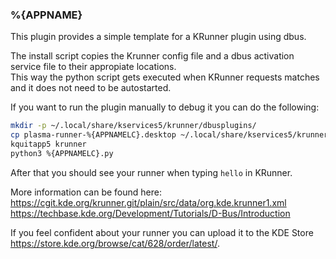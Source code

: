 ### %{APPNAME}

This plugin provides a simple template for a KRunner plugin using dbus.

The install script copies the Krunner config file and a dbus activation service file
to their appropiate locations.  
This way the python script gets executed when KRunner
requests matches and it does not need to be autostarted.

If you want to run the plugin manually to debug it you can do the following:  
```bash
mkdir -p ~/.local/share/kservices5/krunner/dbusplugins/
cp plasma-runner-%{APPNAMELC}.desktop ~/.local/share/kservices5/krunner/dbusplugins/
kquitapp5 krunner
python3 %{APPNAMELC}.py
```

After that you should see your runner when typing `hello` in KRunner.

More information can be found here:  
https://cgit.kde.org/krunner.git/plain/src/data/org.kde.krunner1.xml  
https://techbase.kde.org/Development/Tutorials/D-Bus/Introduction


If you feel confident about your runner you can upload it to the KDE Store
https://store.kde.org/browse/cat/628/order/latest/.
